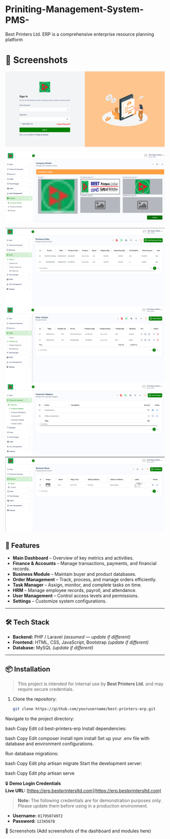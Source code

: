 # Priniting-Management-System-PMS-

Best Printers Ltd. ERP is a comprehensive enterprise resource planning platform


# 📸 Screenshots
![Screenshot 1](https://github.com/arafatnahid/Priniting-Management-System-PMS-/blob/main/images/Screenshot_1318.png)

![Screenshot 2](https://github.com/arafatnahid/Priniting-Management-System-PMS-/blob/main/images/Screenshot_1317.png)

![Screenshot 3](https://github.com/arafatnahid/Priniting-Management-System-PMS-/blob/main/images/Screenshot_1315.png)
![Screenshot 4](https://github.com/arafatnahid/Priniting-Management-System-PMS-/blob/main/images/Screenshot_1316.png)
![Screenshot 5](https://github.com/arafatnahid/Priniting-Management-System-PMS-/blob/main/images/Screenshot_1319.png)
![Screenshot 6](https://github.com/arafatnahid/Priniting-Management-System-PMS-/blob/main/images/Screenshot_1320.png)


## 🚀 Features

- **Main Dashboard** – Overview of key metrics and activities.
- **Finance & Accounts** – Manage transactions, payments, and financial records.
- **Business Module** – Maintain buyer and product databases.
- **Order Management** – Track, process, and manage orders efficiently.
- **Task Manager** – Assign, monitor, and complete tasks on time.
- **HRM** – Manage employee records, payroll, and attendance.
- **User Management** – Control access levels and permissions.
- **Settings** – Customize system configurations.

---

## 🛠️ Tech Stack
- **Backend:** PHP / Laravel *(assumed — update if different)*
- **Frontend:** HTML, CSS, JavaScript, Bootstrap *(update if different)*
- **Database:** MySQL *(update if different)*

---

## 📦 Installation

> This project is intended for internal use by **Best Printers Ltd.** and may require secure credentials.

1. Clone the repository:
   ```bash
   git clone https://github.com/yourusername/best-printers-erp.git
Navigate to the project directory:

bash
Copy
Edit
cd best-printers-erp
Install dependencies:

bash
Copy
Edit
composer install
npm install
Set up your .env file with database and environment configurations.

Run database migrations:

bash
Copy
Edit
php artisan migrate
Start the development server:

bash
Copy
Edit
php artisan serve

🔒 **Demo Login Credentials**  
**Live URL:** [https://erp.bestprintersltd.com](https://erp.bestprintersltd.com)  

> **Note:** The following credentials are for demonstration purposes only. Please update them before using in a production environment.  

- **Username:** `01795074972`  
- **Password:** `12345678`


📸 Screenshots
(Add screenshots of the dashboard and modules here)

